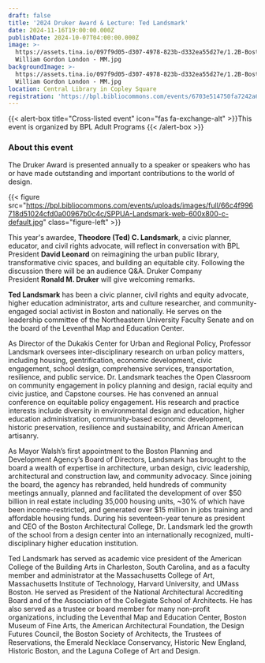```yaml
---
draft: false
title: '2024 Druker Award & Lecture: Ted Landsmark'
date: 2024-11-16T19:00:00.000Z
publishDate: 2024-10-07T04:00:00.000Z
image: >-
  https://assets.tina.io/097f9d05-d307-4978-823b-d332ea55d27e/1.2B-Boston 1788
  William Gordon London - MM.jpg
backgroundImage: >-
  https://assets.tina.io/097f9d05-d307-4978-823b-d332ea55d27e/1.2B-Boston 1788
  William Gordon London - MM.jpg
location: Central Library in Copley Square
registration: 'https://bpl.bibliocommons.com/events/6703e514750fa7242a61cd9c'
---
```


{{< alert-box title="Cross-listed event" icon="fas fa-exchange-alt" >}}This event is organized by BPL Adult Programs {{< /alert-box >}}

### About this event

The Druker Award is presented annually to a speaker or speakers who has or have made outstanding and important contributions to the world of design.

{{< figure src="https://bpl.bibliocommons.com/events/uploads/images/full/66c4f996718d51024cfd0a00967b0c4c/SPPUA-Landsmark-web-600x800-c-default.jpg" class="figure-left" >}}

This year's awardee, **Theodore (Ted) C. Landsmark**, a civic planner, educator, and civil rights advocate, will reflect in conversation with BPL President **David Leonard** on reimagining the urban public library, transformative civic spaces, and building an equitable city. Following the discussion there will be an audience Q\&A. Druker Company President **Ronald M. Druker** will give welcoming remarks.

**Ted Landsmark** has been a civic planner, civil rights and equity advocate, higher education administrator, arts and culture researcher, and community-engaged social activist in Boston and nationally. He serves on the leadership committee of the Northeastern University Faculty Senate and on the board of the Leventhal Map and Education Center.

As Director of the Dukakis Center for Urban and Regional Policy, Professor Landsmark oversees inter-disciplinary research on urban policy matters, including housing, gentrification, economic development, civic engagement, school design, comprehensive services, transportation, resilience, and public service. Dr. Landsmark teaches the Open Classroom on community engagement in policy planning and design, racial equity and civic justice, and Capstone courses. He has convened an annual conference on equitable policy engagement. His research and practice interests include diversity in environmental design and education, higher education administration, community-based economic development, historic preservation, resilience and sustainability, and African American artisanry.

As Mayor Walsh’s first appointment to the Boston Planning and Development Agency’s Board of Directors, Landsmark has brought to the board a wealth of expertise in architecture, urban design, civic leadership, architectural and construction law, and community advocacy. Since joining the board, the agency has rebranded, held hundreds of community meetings annually, planned and facilitated the development of over $50 billion in real estate including 35,000 housing units, \~30% of which have been income-restricted, and generated over $15 million in jobs training and affordable housing funds. During his seventeen-year tenure as president and CEO of the Boston Architectural College, Dr. Landsmark led the growth of the school from a design center into an internationally recognized, multi-disciplinary higher education institution.

Ted Landsmark has served as academic vice president of the American College of the Building Arts in Charleston, South Carolina, and as a faculty member and administrator at the Massachusetts College of Art, Massachusetts Institute of Technology, Harvard University, and UMass Boston. He served as President of the National Architectural Accrediting Board and of the Association of the Collegiate School of Architects. He has also served as a trustee or board member for many non-profit organizations, including the Leventhal Map and Education Center, Boston Museum of Fine Arts, the American Architectural Foundation, the Design Futures Council, the Boston Society of Architects, the Trustees of Reservations, the Emerald Necklace Conservancy, Historic New England, Historic Boston, and the Laguna College of Art and Design.
